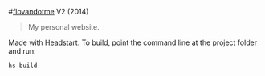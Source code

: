 #[flovandotme](http://flovan.me) V2 (2014)
> My personal website.

Made with [Headstart](http://headstart.io).
To build, point the command line at the project folder and run:
````
hs build
````